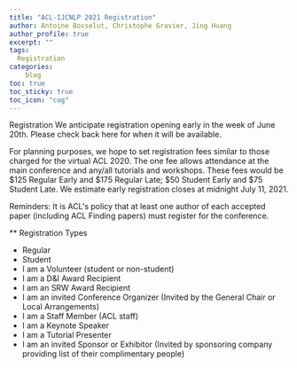 ```yaml
---
title: "ACL-IJCNLP 2021 Registration"
author: Antoine Bosselut, Christophe Gravier, Jing Huang
author_profile: true
excerpt: ""
tags:
  Registration
categories:
    blog
toc: true
toc_sticky: true
toc_icon: "cog"
---
```

Registration
We anticipate registration opening early in the week of June 20th.  Please check back here for when it will be available.

For planning purposes, we hope to set registration fees similar to those charged for the virtual ACL 2020.  The one fee allows attendance at the main conference and any/all tutorials and workshops.  These fees would be $125 Regular Early and $175 Regular Late; $50 Student Early and $75 Student Late.  We estimate early registration closes at midnight July 11, 2021.

Reminders:  It is ACL's policy that at least one author of each accepted paper (including ACL Finding papers) must register for the conference. 

** Registration Types
- Regular  
- Student
- I am a Volunteer (student or non-student)
- I am a D&I Award Recipient
- I am an SRW Award Recipient
- I am an invited Conference Organizer (Invited by the General Chair or Local Arrangements)
- I am a Staff Member (ACL staff)
- I am a Keynote Speaker
- I am a Tutorial Presenter
- I am an invited Sponsor or Exhibitor (Invited by sponsoring company providing list of their complimentary people)

